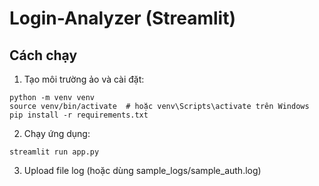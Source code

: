 # Login-Analyzer (Streamlit)

## Cách chạy
1. Tạo môi trường ảo và cài đặt:
```
python -m venv venv
source venv/bin/activate  # hoặc venv\Scripts\activate trên Windows
pip install -r requirements.txt
```
2. Chạy ứng dụng:
```
streamlit run app.py
```
3. Upload file log (hoặc dùng sample_logs/sample_auth.log)
